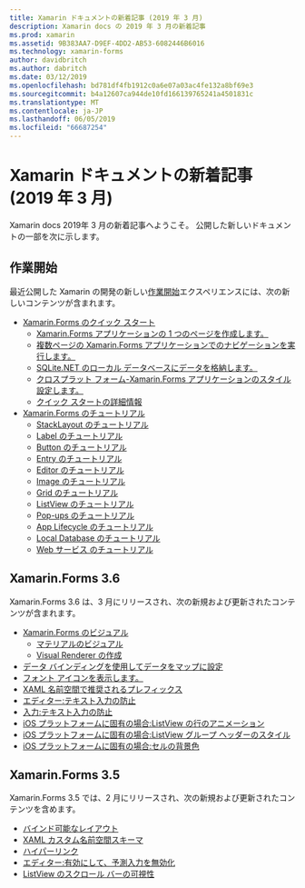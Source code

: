 ```yaml
---
title: Xamarin ドキュメントの新着記事 (2019 年 3 月)
description: Xamarin docs の 2019 年 3 月の新着記事
ms.prod: xamarin
ms.assetid: 9B383AA7-D9EF-4DD2-AB53-6082446B6016
ms.technology: xamarin-forms
author: davidbritch
ms.author: dabritch
ms.date: 03/12/2019
ms.openlocfilehash: bd781df4fb1912c0a6e07a03ac4fe132a8bf69e3
ms.sourcegitcommit: b4a12607ca944de10fd166139765241a4501831c
ms.translationtype: MT
ms.contentlocale: ja-JP
ms.lasthandoff: 06/05/2019
ms.locfileid: "66687254"
---
```

# <a name="xamarin-docs-whats-new-march-2019"></a>Xamarin ドキュメントの新着記事 (2019 年 3 月)

Xamarin docs 2019年 3 月の新着記事へようこそ。 公開した新しいドキュメントの一部を次に示します。

## <a name="get-started"></a>作業開始

最近公開した Xamarin の開発の新しい[作業開始](~/get-started/index.yml)エクスペリエンスには、次の新しいコンテンツが含まれます。

- [Xamarin.Forms のクイック スタート](~/get-started/quickstarts/index.yml)
  - [Xamarin.Forms アプリケーションの 1 つのページを作成します。](~/get-started/quickstarts/single-page.md)
  - [複数ページの Xamarin.Forms アプリケーションでのナビゲーションを実行します。](~/get-started/quickstarts/multi-page.md)
  - [SQLite.NET のローカル データベースにデータを格納します。](~/get-started/quickstarts/database.md)
  - [クロスプラット フォーム-Xamarin.Forms アプリケーションのスタイル設定します。](~/get-started/quickstarts/styling.md)
  - [クイック スタートの詳細情報](~/get-started/quickstarts/deepdive.md)
- [Xamarin.Forms のチュートリアル](~/get-started/tutorials/index.yml)
  - [StackLayout のチュートリアル](~/get-started/tutorials/stacklayout/index.yml)
  - [Label のチュートリアル](~/get-started/tutorials/label/index.yml)
  - [Button のチュートリアル](~/get-started/tutorials/button/index.yml)
  - [Entry のチュートリアル](~/get-started/tutorials/entry/index.yml)
  - [Editor のチュートリアル](~/get-started/tutorials/editor/index.yml)
  - [Image のチュートリアル](~/get-started/tutorials/image/index.yml)
  - [Grid のチュートリアル](~/get-started/tutorials/grid/index.yml)
  - [ListView のチュートリアル](~/get-started/tutorials/listview/index.yml)
  - [Pop-ups のチュートリアル](~/get-started/tutorials/pop-ups/index.yml)
  - [App Lifecycle のチュートリアル](~/get-started/tutorials/app-lifecycle/index.yml)
  - [Local Database のチュートリアル](~/get-started/tutorials/local-database/index.yml)
  - [Web サービス のチュートリアル](~/get-started/tutorials/web-service/index.yml)

## <a name="xamarinforms-36"></a>Xamarin.Forms 3.6

Xamarin.Forms 3.6 は、3 月にリリースされ、次の新規および更新されたコンテンツが含まれます。

- [Xamarin.Forms のビジュアル](~/xamarin-forms/user-interface/visual/index.md)
  - [マテリアルのビジュアル](~/xamarin-forms/user-interface/visual/material-visual.md)
  - [Visual Renderer の作成](~/xamarin-forms/user-interface/visual/create.md)
- [データ バインディングを使用してデータをマップに設定](~/xamarin-forms/user-interface/map.md#populating-a-map-with-data-using-data-binding)
- [フォント アイコンを表示します。](~/xamarin-forms/user-interface/text/fonts.md#display-font-icons)
- [XAML 名前空間で推奨されるプレフィックス](~/xamarin-forms/xaml/custom-prefix.md)
- [エディター:テキスト入力の防止](~/xamarin-forms/user-interface/text/editor.md#preventing-text-entry)
- [入力:テキスト入力の防止](~/xamarin-forms/user-interface/text/entry.md#preventing-text-entry)
- [iOS プラットフォームに固有の場合:ListView の行のアニメーション](~/xamarin-forms/platform/ios/listview-row-animations.md)
- [iOS プラットフォームに固有の場合:ListView グループ ヘッダーのスタイル](~/xamarin-forms/platform/ios/listview-group-header-style.md)
- [iOS プラットフォームに固有の場合:セルの背景色](~/xamarin-forms/platform/ios/cell-background-color.md)

## <a name="xamarinforms-35"></a>Xamarin.Forms 3.5

Xamarin.Forms 3.5 では、2 月にリリースされ、次の新規および更新されたコンテンツを含めます。

- [バインド可能なレイアウト](~/xamarin-forms/user-interface/layouts/bindable-layouts.md)
- [XAML カスタム名前空間スキーマ](~/xamarin-forms/xaml/custom-namespace-schemas.md)
- [ハイパーリンク](~/xamarin-forms/user-interface/text/label.md#hyperlinks)
- [エディター:有効にして、予測入力を無効化](~/xamarin-forms/user-interface/text/editor.md#enabling-and-disabling-text-prediction)
- [ListView のスクロール バーの可視性](~/xamarin-forms/user-interface/listview/customizing-list-appearance.md#scrollbar-visibility)
